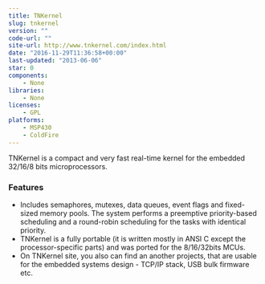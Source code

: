 ```yaml
---
title: TNKernel
slug: tnkernel
version: ""
code-url: ""
site-url: http://www.tnkernel.com/index.html
date: "2016-11-29T11:36:58+00:00"
last-updated: "2013-06-06"
star: 0
components:
    - None
libraries:
    - None
licenses:
    - GPL
platforms:
    - MSP430
    - ColdFire
---
```

TNKernel is a compact and very fast real-time kernel for the embedded 32/16/8 bits microprocessors.

<!--more-->

### Features

- Includes semaphores, mutexes, data queues, event flags and fixed-sized memory pools. The system performs a preemptive priority-based scheduling and a round-robin scheduling for the tasks with identical priority.
- TNKernel is a fully portable (it is written mostly in ANSI C except the processor-specific parts) and was ported for the 8/16/32bits MCUs.
- On TNKernel site, you also can find an another projects, that are usable for the embedded systems design - TCP/IP stack, USB bulk firmware etc.

<!--github-projects-->